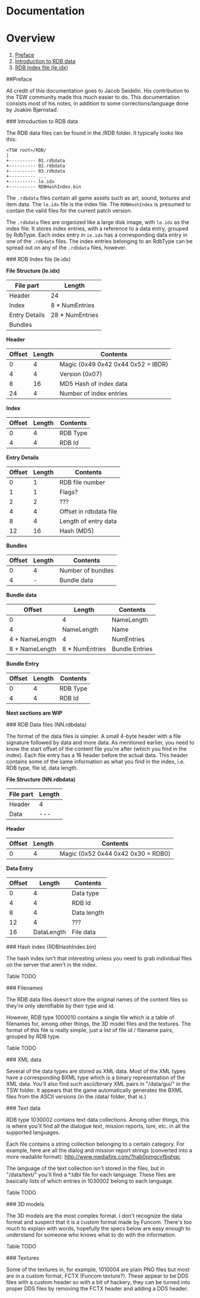 Documentation
=============

# Overview

1. [Preface](#preface)
2. [Introduction to RDB data](#rdbdata)
3. [RDB Index file (le.idx)](#rdbindex)

##<a id="preface"></a>Preface

All credit of this documentation goes to Jacob Seidelin. His contribution to the TSW community made this much easier to do.
This documentation consists most of his notes, in addition to some corrections/language done by Joakim Bjørnstad.

###<a id="rdbdata"></a> Introduction to RDB data

The RDB data files can be found in the <TSW game>/RDB folder. It typically looks like this:

```
<TSW root>/RDB/
|
+---------- 01.rdbdata
+---------- 02.rdbdata
+---------- 03.rdbdata
+---------- ...
+---------- le.idx
+---------- RDBHashIndex.bin
```

The ``.rdbdata`` files contain all game assets such as art, sound, textures and item data.
The ``le.idx`` file is the index file.
The ``RDBHashIndex`` is presumed to contain the valid files for the current patch version.

The ``.rdbdata`` files are organized like a large disk image, with ``le.idx`` as the index file.
It stores index entries, with a reference to a data entry, grouped by RdbType.
Each index entry in ``ie.idx`` has a corresponding data entry in one of the ``.rdbdata`` files.
The index entries belonging to an RdbType can be spread out on any of the ``.rdbdata`` files, however.

###<a id="rdbindex"></a> RDB Index file (le.idx)

**File Structure (le.idx)**

| File part     | Length        |
|---------------|---------------|
| Header        |24             |
| Index         |8 * NumEntries |
| Entry Details |28 * NumEntries|
| Bundles       |               |
    
**Header**

| Offset | Length |    Contents                        |
|--------|--------|------------------------------------|
| 0      |4       | Magic (0x49 0x42 0x44 0x52 = IBDR) |
| 4      |4       | Version (0x07)                     |
| 8      |16      | MD5 Hash of index data             |
| 24     |4       | Number of index entries            |
    
**Index**

| Offset | Length | Contents |
|--------|--------|----------|
| 0      |4       | RDB Type |
| 4      |4       | RDB Id   |
    
**Entry Details**

| Offset | Length |    Contents            | 
|--------|--------|------------------------|
| 0      | 1      | RDB file number        |
| 1      | 1      | Flags?                 |
| 2      | 2      | ???                    |
| 4      | 4      | Offset in rdbdata file |
| 8      | 4      | Length of entry data   |
| 12     | 16     | Hash (MD5)             |
    
**Bundles**

| Offset | Length | Contents          |
|--------|--------|-------------------|
| 0      | 4      | Number of bundles |
| 4      | -      | Bundle data       |
    
**Bundle data**

| Offset         | Length         | Contents       |
|----------------|----------------|----------------|
| 0              | 4              | NameLength     |
| 4              | NameLength     | Name           |
| 4 + NameLength | 4              | NumEntries     |
| 8 + NameLength | 8 * NumEntries | Bundle Entries |
    
**Bundle Entry**

| Offset | Length | Contents |
|--------|--------|----------|
| 0      | 4      | RDB Type |
| 4      | 4      | RDB Id   |

**Next sections are WIP**

###<a id="rdbdata"></a> RDB Data files (NN.rdbdata)

The format of the data files is simpler. A small 4-byte header with a file signature followed by data and more data. As mentioned earlier, you need to know the start offset of the content file you're after (which you find in the index). Each file entry has a 16 header before the actual data. This header contains some of the same information as what you find in the index, i.e. RDB type, file id, data length.

**File Structure (NN.rdbdata)**

| File part | Length |
|-----------|--------|
| Header    | 4      |
| Data      | ---    |
 
**Header**

| Offset | Length | Contents                           |
|--------|--------|------------------------------------|
| 0      | 4      | Magic (0x52 0x44 0x42 0x30 = RDB0) |
 
**Data Entry**

| Offset | Length     | Contents    |
|--------|------------|-------------|
| 0      | 4          | Data type   |
| 4      | 4          | RDB Id      |
| 8      | 4          | Data length |
| 12     | 4          | ???         |
| 16     | DataLength | File data   |

###<a id="rdbhashindex"></a> Hash index (RDBHashIndex.bin)

The hash index isn't that interesting unless you need to grab individual files on the server that aren't in the index.

Table TODO

###<a id="filenames"></a> Filenames

The RDB data files doesn't store the original names of the content files so they're only identifiable by their type and id. 

However, RDB type 1000010 contains a single file which is a table of filenames for, among other things, the 3D model files and the textures. The format of this file is really simple, just a list of file id / filename pairs, grouped by RDB type.

Table TODO

###<a id="xmldata"></a> XML data

Several of the data types are stored as XML data. Most of the XML types have a corresponding BXML type which is a binary representation of the XML data. You'll also find such ascii/binary XML pairs in "/data/gui/" in the TSW folder. It appears that the game automatically generates the BXML files from the ASCII versions (in the /data/ folder, that is.)

###<a id="textdata"></a> Text data

RDB type 1030002 contains text data collections. Among other things, this is where you'll find all the dialogue text, mission reports, lore, etc. in all the supported languages.

Each file contains a string collection belonging to a certain category. For example, here are all the dialog and mission report strings (converted into a more readable format): http://www.mediafire.com/?hab0pmgcvfbqhqc

The language of the text collection isn't stored in the files, but in "/data/text/" you'll find a *.tdbl file for each language. These files are basically lists of which entries in 1030002 belong to each language.

Table TODO

###<a id="3dmodels"></a> 3D models

The 3D models are the most complex format. I don't recognize the data format and suspect that it is a custom format made by Funcom. There's too much to explain with words, hopefully the specs below are easy enough to understand for someone who knows what to do with the information.

Table TODO

###<a id="textures"></a> Textures

Some of the textures in, for example, 1010004 are plain PNG files but most are in a custom format, FCTX (Funcom texture?). These appear to be DDS files with a custom header so with a bit of hackery, they can be turned into proper DDS files by removing the FCTX header and adding a DDS header.
